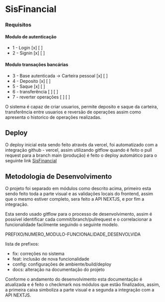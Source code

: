 # SisFinancial

### Requisitos

#### Modulo de autenticação

- 1 - Login [x] [ ]
- 2 - Signin [x] [ ]

#### Modulo transações bancárias

- 3 - Base autenticada -> Carteira pessoal [x] [ ]
- 4 - Deposito [x] [ ]
- 5 - Saque [x] [ ]
- 6 - transferência [ ] [ ]
- 7 - reverter operações [ ] [ ]

O sistema é capaz de criar usuarios, permite deposito e saque da carteira, transferência entre usuarios e reversão de operações assim como apresenta o historico de operações realizadas.

## Deploy

O deploy inicial esta sendo feito através da vercel, foi automatizado com a integração github - vercel, assim utilizando gitflow quando é feito o pull request para a branch main (produção) é feito o deploy automático para o seguinte link [SisFinancial](https://sis-financial.vercel.app/app/login)

## Metodologia de Desenvolvimento

O projeto foi separado em módulos como descrito acima, primeiro esta sendo feito toda a parte visual e as validações locais do frontend, assim que o mesmo estiver completo, sera feito a API NEXTJS, e por fim a integração.

Esta sendo usado gitflow para o processo de desenvolvimento, assim é possível identificar cada commit/branch/pullrequest e o correlacionar a funcionalidade facilmente seguindo o seguinte modelo.

PREFIXO/NUMERO_MODULO-FUNCIONALIDADE_DESENVOLVIDA

lista de prefixos:

- fix: correções no sistema
- feat: inclusão de nova funcionalidade
- config: configurações de ambiente/build/deploy
- docs: alteração na documentação do projeto

Conforme o andamento do desenvolvimento esta documentação é atualizada e é feito o checkmark nos módulos que estão finalizados, assim, a primeira caixa simboliza a parte visual e a segunda a integração com a API NEXTJS.
